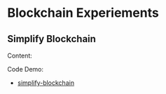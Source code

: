 # Blockchain Experiements


## Simplify Blockchain 

Content:

Code Demo: 
- [simplify-blockchain](simplify-blockchain)